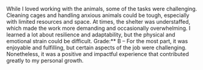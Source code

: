 While I loved working with the animals, some of the tasks were challenging. Cleaning cages and handling anxious animals could be tough, especially with limited resources and space. At times, the shelter was understaffed, which made the work more demanding and occasionally overwhelming. I learned a lot about resilience and adaptability, but the physical and emotional strain could be difficult.
Grade:** B – For the most part, it was enjoyable and fulfilling, but certain aspects of the job were challenging. Nonetheless, it was a positive and impactful experience that contributed greatly to my personal growth.